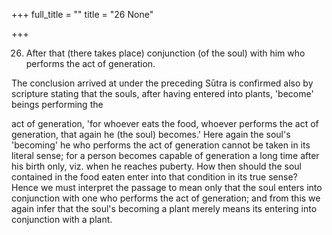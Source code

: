 +++
full_title = ""
title = "26 None"

+++


26. After that (there takes place) conjunction (of the soul) with him who performs the act of generation.

The conclusion arrived at under the preceding Sūtra is confirmed also by scripture stating that the souls, after having entered into plants, 'become' beings performing the

act of generation, 'for whoever eats the food, whoever performs the act of generation, that again he (the soul) becomes.' Here again the soul's 'becoming' he who performs the act of generation cannot be taken in its literal sense; for a person becomes capable of generation a long time after his birth only, viz. when he reaches puberty. How then should the soul contained in the food eaten enter into that condition in its true sense? Hence we must interpret the passage to mean only that the soul enters into conjunction with one who performs the act of generation; and from this we again infer that the soul's becoming a plant merely means its entering into conjunction with a plant.

